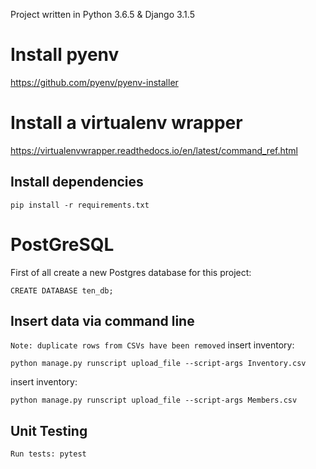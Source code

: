 Project written in Python 3.6.5 & Django 3.1.5 

# Install pyenv
https://github.com/pyenv/pyenv-installer

# Install a virtualenv wrapper
https://virtualenvwrapper.readthedocs.io/en/latest/command_ref.html

## Install dependencies
```
pip install -r requirements.txt
```

# PostGreSQL
First of all create a new Postgres database for this project: 

``` 
CREATE DATABASE ten_db;
```

## Insert data via command line 

`Note: duplicate rows from CSVs have been removed`
insert inventory:
```
python manage.py runscript upload_file --script-args Inventory.csv
```

insert inventory:
```
python manage.py runscript upload_file --script-args Members.csv
```

## Unit Testing
```
Run tests: pytest
````